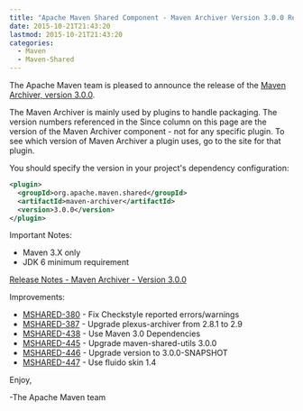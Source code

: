 ```yaml
---
title: "Apache Maven Shared Component - Maven Archiver Version 3.0.0 Released"
date: 2015-10-21T21:43:20
lastmod: 2015-10-21T21:43:20
categories:
  - Maven
  - Maven-Shared
---
```

The Apache Maven team is pleased to announce the release of the 
[Maven Archiver, version 3.0.0](http://maven.apache.org/shared/maven-archiver/).

The Maven Archiver is mainly used by plugins to handle packaging. The version
numbers referenced in the Since column on this page are the version of the
Maven Archiver component - not for any specific plugin. To see which version of
Maven Archiver a plugin uses, go to the site for that plugin.

You should specify the version in your project's dependency configuration:

```xml
<plugin>
  <groupId>org.apache.maven.shared</groupId>
  <artifactId>maven-archiver</artifactId>
  <version>3.0.0</version>
</plugin>
```

Important Notes:

 * Maven 3.X only
 * JDK 6 minimum requirement

<!-- more -->

[Release Notes - Maven Archiver - Version 3.0.0](https://issues.apache.org/jira/secure/ReleaseNote.jspa?projectId=12317922&version=12333673)

Improvements:

 * [MSHARED-380](https://issues.apache.org/jira/browse/MSHARED-380) - Fix Checkstyle reported errors/warnings
 * [MSHARED-387](https://issues.apache.org/jira/browse/MSHARED-387) - Upgrade plexus-archiver from 2.8.1 to 2.9
 * [MSHARED-438](https://issues.apache.org/jira/browse/MSHARED-438) - Use Maven 3.0 Dependencies
 * [MSHARED-445](https://issues.apache.org/jira/browse/MSHARED-445) - Upgrade maven-shared-utils 3.0.0
 * [MSHARED-446](https://issues.apache.org/jira/browse/MSHARED-446) - Upgrade version to 3.0.0-SNAPSHOT
 * [MSHARED-447](https://issues.apache.org/jira/browse/MSHARED-447) - Use fluido skin 1.4

Enjoy,

-The Apache Maven team


